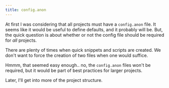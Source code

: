 ```yaml
---
title: config.anon
---
```

At first I was considering that all projects must have a `config.anon` file. It seems like it would be useful to define defaults, and it probably will be. But, the quick question is about whether or not the config file should be required for *all* projects.

There are plenty of times when quick snippets and scripts are created. We don't want to force the creation of two files when one would suffice.

Hmmm, that seemed easy enough.. no, the `config.anon` files won't be required, but it would be part of best practices for larger projects.

Later, I'll get into more of the project structure.
